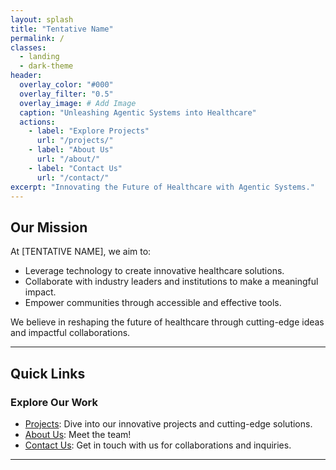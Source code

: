 ```yaml
---
layout: splash
title: "Tentative Name"
permalink: /
classes:
  - landing
  - dark-theme
header:
  overlay_color: "#000"
  overlay_filter: "0.5"
  overlay_image: # Add Image
  caption: "Unleashing Agentic Systems into Healthcare"
  actions:
    - label: "Explore Projects"
      url: "/projects/"
    - label: "About Us"
      url: "/about/"
    - label: "Contact Us"
      url: "/contact/"
excerpt: "Innovating the Future of Healthcare with Agentic Systems."
---
```


## Our Mission

At [TENTATIVE NAME], we aim to:
- Leverage technology to create innovative healthcare solutions.
- Collaborate with industry leaders and institutions to make a meaningful impact.
- Empower communities through accessible and effective tools.

We believe in reshaping the future of healthcare through cutting-edge ideas and impactful collaborations.

---

## Quick Links

### **Explore Our Work**
- [Projects](/projects/): Dive into our innovative projects and cutting-edge solutions.
- [About Us](/about/): Meet the team!
- [Contact Us](/contact/): Get in touch with us for collaborations and inquiries.

---

